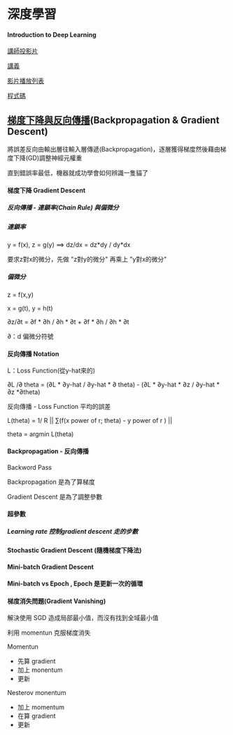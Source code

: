 # 深度學習

#### Introduction to Deep Learning

[講師投影片](https://drive.google.com/file/d/1F6Xz4b6iDR0iwsScEn_IqNM4gDXhCgDs/view)

[講義](https://docs.google.com/presentation/d/19P48Q2sdMMmhbwH2kdKut6EHEtyhgtRweuQTQFuxX64/edit#slide=id.g4c0faa7db0_0_0)

[影片播放列表](https://www.youtube.com/playlist?list=PL1f_B9coMEeC38AHRAP2XnoffkoCEFV4K)

[程式碼](https://drive.google.com/drive/folders/1sH38d7elXKVpgsJCjPSOvIRa7cZDYDig)

## [梯度下降與反向傳播](https://www.youtube.com/watch?v=ZC66no2y_ZI)\(Backpropagation & Gradient Descent\)

將誤差反向由輸出層往輸入層傳遞\(Backpropagation\)，逐層獲得梯度然後藉由梯度下降\(GD\)調整神經元權重

直到錯誤率最低，機器就成功學會如何辨識一隻貓了

#### 梯度下降 Gradient Descent

##### 反向傳播 - 連鎖率\(Chain Rule\) 與偏微分

##### 連鎖率

y = f\(x\), z = g\(y\) ==&gt; dz/dx = dz\*dy / dy\*dx

要求z對x的微分，先做 "z對y的微分" 再乘上 "y對x的微分"

##### 偏微分

z = f\(x,y\)

x = g\(t\), y = h\(t\)

∂z/∂t = ∂f \* ∂h / ∂h \* ∂t + ∂f \* ∂h / ∂h \* ∂t

∂：d 偏微分符號

#### 反向傳播 Notation

L：Loss Function\(從y-hat來的\)

∂L /∂ theta = \(∂L \* ∂y-hat / ∂y-hat \* ∂ theta\) - \(∂L \* ∂y-hat \* ∂z / ∂y-hat \* ∂z \*∂theta\)

反向傳播 - Loss Function 平均的誤差

L\(theta\) = 1/ R \|\| ∑\(f\(x power of r; theta\) - y power of r \) \|\|

theta = argmin L\(theta\)

#### Backpropagation - 反向傳播

Backword Pass

Backpropagation 是為了算梯度

Gradient Descent 是為了調整參數

#### 超參數

##### Learning rate 控制gradient descent 走的步數

#### Stochastic Gradient Descent \(隨機梯度下降法\)

#### Mini-batch Gradient Descent

#### Mini-batch vs Epoch , Epoch 是更新一次的循環

#### 

#### 梯度消失問題\(Gradient Vanishing\)

解決使用 SGD 造成局部最小值，而沒有找到全域最小值

利用 momentun 克服梯度消失

Momentun

* 先算 gradient
* 加上 monentum
* 更新

Nesterov monentum

* 加上 momentum
* 在算 gradient
* 更新



